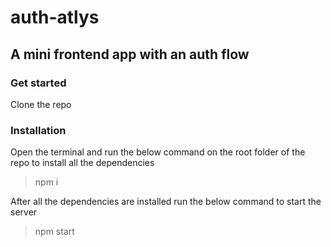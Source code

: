 # auth-atlys

## A mini frontend app with an auth flow 

### Get started

Clone the repo

### Installation

Open the terminal and run the below command on the root folder of the repo to install all the dependencies
> npm i

After all the dependencies are installed run the below command to start the server
> npm start

